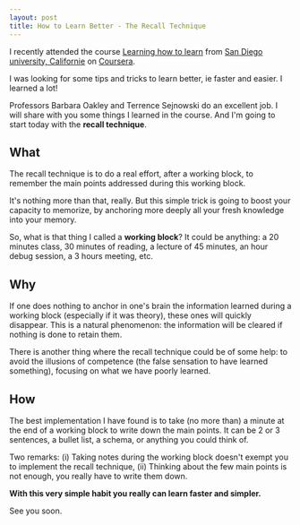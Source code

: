 ```yaml
---
layout: post
title: How to Learn Better - The Recall Technique
---
```


I recently attended the course 
[Learning how to learn](https://www.coursera.org/learn/learning-how-to-learn)
from
[San Diego university, Californie](https://www.coursera.org/ucsd)
on [Coursera](https://www.coursera.org/courses).

I was looking for some tips and tricks to learn better, ie faster and easier.
I learned a lot!

Professors Barbara Oakley and Terrence Sejnowski do an excellent job.
I will share with you some things I learned in the course. And I'm going to
start today with the **recall technique**.

## What

The recall technique is to do a real effort, after a working block, to remember
the main points addressed during this working block.

It's nothing more than that, really. But this simple trick is going to boost your
capacity to memorize, by anchoring more deeply all your fresh knowledge into
your memory.

So, what is that thing I called a **working block**? It could be anything:
a 20 minutes class, 30 minutes of reading, a lecture of 45 minutes, an hour
debug session, a 3 hours meeting, etc.

## Why

If one does nothing to anchor in one's brain the information learned during a
working block (especially if it was theory), these ones will quickly disappear.
This is a natural phenomenon: the information will be cleared if nothing is done
to retain them.

There is another thing where the recall technique could be of some help: to avoid the illusions of competence (the false sensation to have learned something), focusing on what we have poorly learned.

## How

The best implementation I have found is to take (no more than) a minute at the
end of a working block to write down the main points. It can be 2 or 3
sentences, a bullet list, a schema, or anything you could think of.

Two remarks: (i) Taking notes during the working block doesn't exempt you to implement the recall technique, (ii) Thinking about the few main points is not enough, you really have to write them down.

**With this very simple habit you really can learn faster and simpler.**

See you soon.
